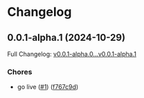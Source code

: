 # Changelog

## 0.0.1-alpha.1 (2024-10-29)

Full Changelog: [v0.0.1-alpha.0...v0.0.1-alpha.1](https://github.com/maestro-org/maestro-arch-rpc-node-sdk/compare/v0.0.1-alpha.0...v0.0.1-alpha.1)

### Chores

* go live ([#1](https://github.com/maestro-org/maestro-arch-rpc-node-sdk/issues/1)) ([f767c9d](https://github.com/maestro-org/maestro-arch-rpc-node-sdk/commit/f767c9d873d9651118d61b550915e702a9971509))
